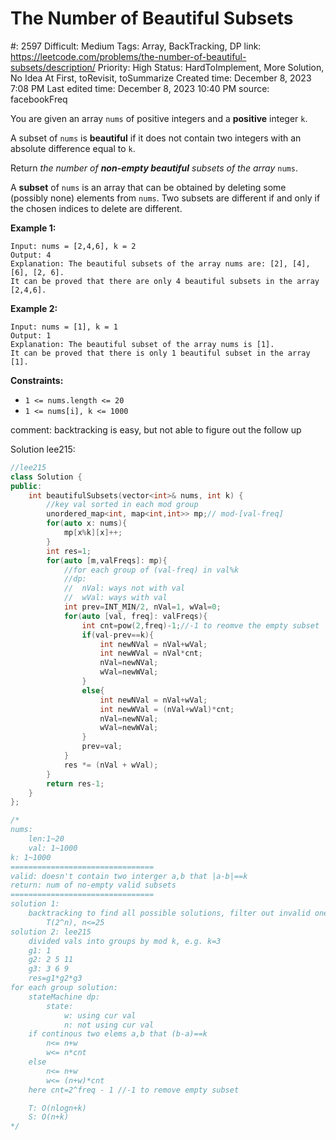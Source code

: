 # The Number of Beautiful Subsets

#: 2597
Difficult: Medium
Tags: Array, BackTracking, DP
link: https://leetcode.com/problems/the-number-of-beautiful-subsets/description/
Priority: High
Status: HardToImplement, More Solution, No Idea At First, toRevisit, toSummarize
Created time: December 8, 2023 7:08 PM
Last edited time: December 8, 2023 10:40 PM
source: facebookFreq

You are given an array `nums` of positive integers and a **positive** integer `k`.

A subset of `nums` is **beautiful** if it does not contain two integers with an absolute difference equal to `k`.

Return *the number of **non-empty beautiful** subsets of the array* `nums`.

A **subset** of `nums` is an array that can be obtained by deleting some (possibly none) elements from `nums`. Two subsets are different if and only if the chosen indices to delete are different.

**Example 1:**

```
Input: nums = [2,4,6], k = 2
Output: 4
Explanation: The beautiful subsets of the array nums are: [2], [4], [6], [2, 6].
It can be proved that there are only 4 beautiful subsets in the array [2,4,6].

```

**Example 2:**

```
Input: nums = [1], k = 1
Output: 1
Explanation: The beautiful subset of the array nums is [1].
It can be proved that there is only 1 beautiful subset in the array [1].

```

**Constraints:**

- `1 <= nums.length <= 20`
- `1 <= nums[i], k <= 1000`

comment: backtracking is easy, but not able to figure out the follow up

Solution lee215:

```cpp
//lee215
class Solution {
public:
    int beautifulSubsets(vector<int>& nums, int k) {
        //key val sorted in each mod group
        unordered_map<int, map<int,int>> mp;// mod-[val-freq]
        for(auto x: nums){
            mp[x%k][x]++;
        }
        int res=1;
        for(auto [m,valFreqs]: mp){
            //for each group of (val-freq) in val%k
            //dp:
            //  nVal: ways not with val
            //  wVal: ways with val
            int prev=INT_MIN/2, nVal=1, wVal=0;
            for(auto [val, freq]: valFreqs){
                int cnt=pow(2,freq)-1;//-1 to reomve the empty subset
                if(val-prev==k){
                    int newNVal = nVal+wVal;
                    int newWVal = nVal*cnt;
                    nVal=newNVal;
                    wVal=newWVal;
                }
                else{
                    int newNVal = nVal+wVal;
                    int newWVal = (nVal+wVal)*cnt;
                    nVal=newNVal;
                    wVal=newWVal;
                }
                prev=val;
            }
            res *= (nVal + wVal);
        }
        return res-1;
    }
};

/*
nums:
    len:1~20
    val: 1~1000
k: 1~1000
================================
valid: doesn't contain two interger a,b that |a-b|==k
return: num of no-empty valid subsets
================================
solution 1: 
    backtracking to find all possible solutions, filter out invalid ones
        T(2^n), n<=25
solution 2: lee215
    divided vals into groups by mod k, e.g. k=3
    g1: 1
    g2: 2 5 11
    g3: 3 6 9
    res=g1*g2*g3
for each group solution:
    stateMachine dp:
        state:
            w: using cur val
            n: not using cur val
    if continous two elems a,b that (b-a)==k
        n<= n+w
        w<= n*cnt
    else
        n<= n+w
        w<= (n+w)*cnt
    here cnt=2^freq - 1 //-1 to remove empty subset

    T: O(nlogn+k)
    S: O(n+k)
*/
```